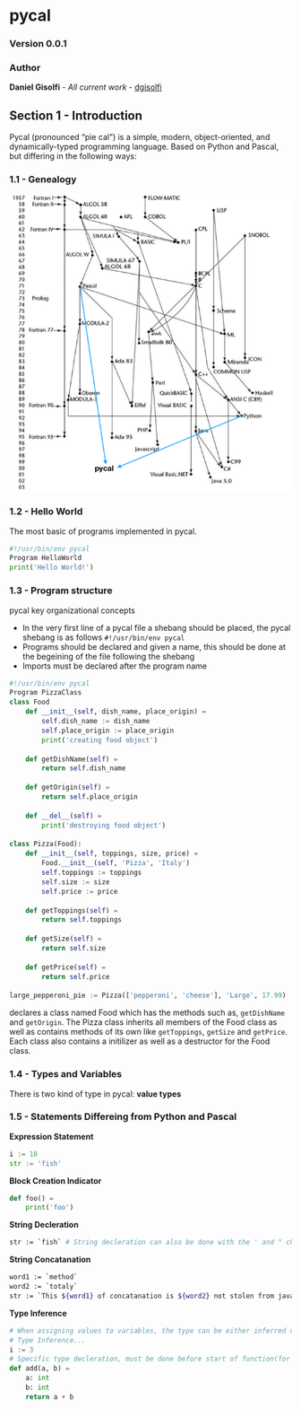 # pycal

### Version 0.0.1

### Author

**Daniel Gisolfi** - *All current work* - [dgisolfi](https://github.com/dgisolfi)

## Section 1 - Introduction

Pycal (pronounced “pie cal”) is a simple, modern, object-oriented, and dynamically-typed programming language. Based on Python and Pascal, but differing in the following ways:

### 1.1 - Genealogy

![Genealogy](/static/images/Genealogy.png)

### 1.2 - Hello World

The most basic of programs implemented in pycal.

```python
#!/usr/bin/env pycal
Program HelloWorld
print('Hello World!')
```

### 1.3 - Program structure

pycal key organizational concepts

* In the very first line of a pycal file a shebang should be placed, the pycal shebang is as follows `#!/usr/bin/env pycal`
* Programs should be declared and given a name, this should be done at the begeining of the file following the shebang
* Imports must be declared after the program name

```python
#!/usr/bin/env pycal
Program PizzaClass
class Food
	def __init__(self, dish_name, place_origin) =
        self.dish_name := dish_name
        self.place_origin := place_origin
        print('creating food object')
    
    def getDishName(self) =
        return self.dish_name

    def getOrigin(self) = 
        return self.place_origin
    
    def __del__(self) =
        print('destroying food object')
        
class Pizza(Food):
    def __init__(self, toppings, size, price) =
        Food.__init__(self, 'Pizza', 'Italy')
        self.toppings := toppings
        self.size := size
        self.price := price

    def getToppings(self) = 
        return self.toppings
    
    def getSize(self) = 
        return self.size
    
    def getPrice(self) = 
        return self.price
       
large_pepperoni_pie := Pizza(['pepperoni', 'cheese'], 'Large', 17.99)
```

declares a class named Food which has the methods such as, `getDishName` and  `getOrigin`. The Pizza class inherits all members of the Food class as well as contains methods of its own like `getToppings`, `getSize` and `getPrice`. Each class also contains a initilizer as well as a destructor for the Food class.

### 1.4 - Types and Variables

There is two kind of type in pycal: **value types** 

### 1.5 - Statements Differeing from Python and Pascal

**Expression Statement**

```python
i := 10
str := 'fish'
```

**Block Creation Indicator**


```python
def foo() = 
	print('foo')
```

**String Decleration**

```bash
str := `fish` # String decleration can also be done with the ' and " characters
```

**String Concatanation**

```bash
word1 := `method`
word2 := `totaly`
str := `This ${word1} of concatanation is ${word2} not stolen from javascript.`
```

**Type Inference**

```python
# When assigning values to variables, the type can be either inferred or specified. 
# Type Inference...
i := 3
# Specific type decleration, must be done before start of function(for globals must be done after imports)
def add(a, b) =
    a: int
    b: int
	return a + b
```

